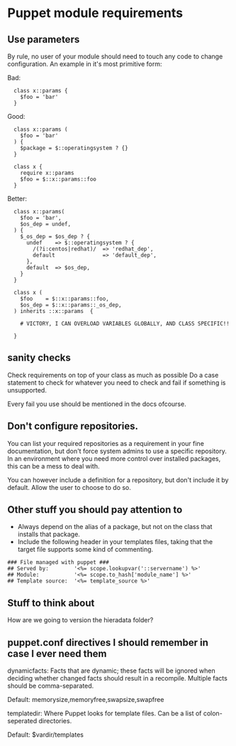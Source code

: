 # Puppet module requirements

## Use parameters

By rule, no user of your module should need to touch any code to change
configuration. An example in it's most primitive form:

Bad:

```puppet
  class x::params {
    $foo = 'bar'
  }
```

Good:

```puppet
  class x::params (
    $foo = 'bar'
  ) {
    $package = $::operatingsystem ? {}
  }

  class x {
    require x::params
    $foo = $::x::params::foo
  }

```

Better:

```puppet
  class x::params(
    $foo = 'bar',
    $os_dep = undef,
  ) {
    $_os_dep = $os_dep ? {
      undef    => $::operatingsystem ? {
        /(?i:centos|redhat)/  => 'redhat_dep',
        default               => 'default_dep',
      },
      default  => $os_dep,
    }
  }

  class x (
    $foo    = $::x::params::foo,
    $os_dep = $::x::params::_os_dep,
  ) inherits ::x::params  {

    # VICTORY, I CAN OVERLOAD VARIABLES GLOBALLY, AND CLASS SPECIFIC!!

  }

```
## sanity checks

Check requirements on top of your class as much as possible
Do a case statement to check for whatever you need to check and fail
if something is unsupported.

Every fail you use should be mentioned in the docs ofcourse.


## Don't configure repositories.

You can list your required repositories as a requirement in your fine
documentation, but don't force system admins to use a specific repository.
In an environment where you need more control over installed packages, this
can be a mess to deal with.

You can however include a definition for a repository, but don't include it
by default. Allow the user to choose to do so.

## Other stuff you should pay attention to

* Always depend on the alias of a package, but not on the class that installs that package.
* Include the following header in your templates files, taking that the target file supports some kind of commenting.

```erb
### File managed with puppet ###
## Served by:        '<%= scope.lookupvar('::servername') %>'
## Module:           '<%= scope.to_hash['module_name'] %>'
## Template source:  '<%= template_source %>'
```

## Stuff to think about

How are we going to version the hieradata folder?


## puppet.conf directives I should remember in case I ever need them

dynamicfacts:
  Facts that are dynamic; these  facts  will  be  ignored  when  deciding
  whether  changed  facts  should  result  in a recompile. Multiple facts
  should be comma-separated.

  Default: memorysize,memoryfree,swapsize,swapfree



templatedir:
  Where Puppet looks for template files. Can be a list of colon-seperated
  directories.

  Default: $vardir/templates


